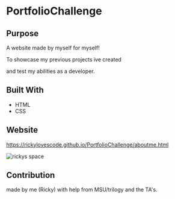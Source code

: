 # PortfolioChallenge

## Purpose

A website made by myself for myself!

To showcase my previous projects ive created

and test my abilities as a developer.

## Built With

- HTML
- CSS

## Website

https://rickylovescode.github.io/PortfolioChallenge/aboutme.html

![rickys space](https://user-images.githubusercontent.com/69219899/145705186-b5de89d3-ef1d-4d28-b3fc-6f2bffb067f2.gif)



## Contribution

made by me (Ricky) with help from MSU/trilogy and the TA's.
